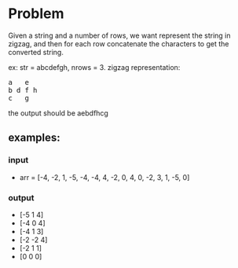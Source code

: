 # Problem

Given a string and a number of rows, we want represent the string in zigzag, and then for each row concatenate the characters to get the converted string.

ex: str = abcdefgh, nrows = 3.
zigzag representation:

<pre>
a   e
b d f h
c   g
</pre>

the output should be aebdfhcg

## examples:

### input

-   arr = [-4, -2, 1, -5, -4, -4, 4, -2, 0, 4, 0, -2, 3, 1, -5, 0]

### output

-   [-5 1 4]
-   [-4 0 4]
-   [-4 1 3]
-   [-2 -2 4]
-   [-2 1 1]
-   [0 0 0]
